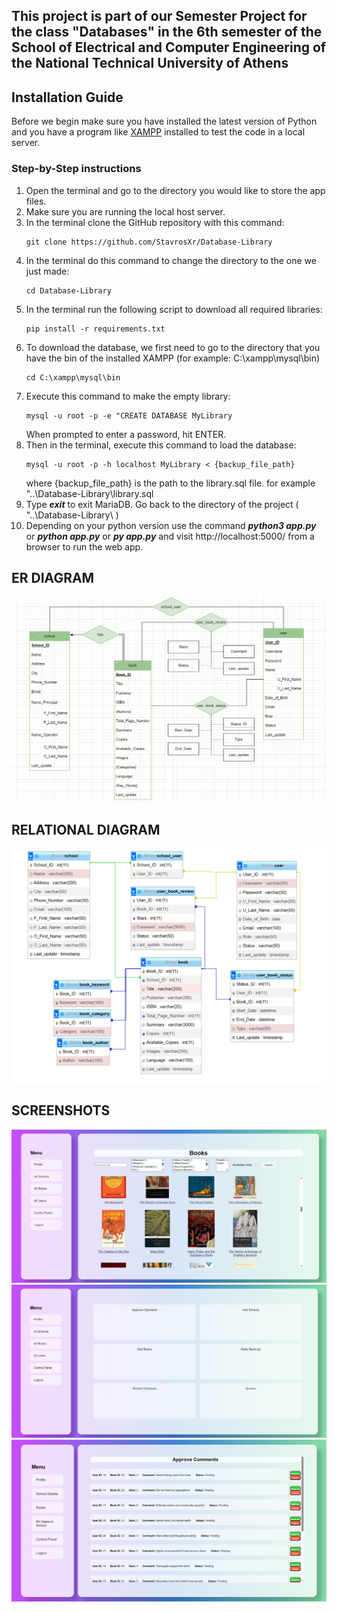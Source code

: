 ## This project is part of our Semester Project for the class "Databases" in the 6th semester of the School of Electrical and Computer Engineering of the National Technical University of Athens

## Installation Guide

Before we begin make sure you have installed the latest version of Python
and you have a program like [XAMPP](https://www.apachefriends.org/download.html) installed to test the code in a local server.

### Step-by-Step instructions

1. Open the terminal and go to the directory you would like to store the app files.
2. Make sure you are running the local host server.
3. In the terminal clone the GitHub repository with this command: 
	```
	git clone https://github.com/StavrosXr/Database-Library
	```
4. In the terminal do this command to change the directory to the one we just made:
	```
	cd Database-Library
	```
5. In the terminal run the following script to download all required libraries:
	```
	pip install -r requirements.txt
	```
6. To download the database, we first need to go to the directory that you have the bin of the installed XAMPP (for example: C:\xampp\mysql\bin)
	```
	cd C:\xampp\mysql\bin
	```
7. Execute this command to make the empty library:
	```
	mysql -u root -p -e "CREATE DATABASE MyLibrary
	```
	When prompted to enter a password, hit ENTER.
8. Then in the terminal, execute this command to load the database:
	```
	mysql -u root -p -h localhost MyLibrary < {backup_file_path}
	```
	where {backup_file_path} is the path to the library.sql file. 
	for example "..\Database-Library\library.sql
9. Type ***exit*** to exit MariaDB. Go back to the directory of the project ( "..\Database-Library\ ) 
10. Depending on your python version use the command ***python3 app.py*** or ***python app.py*** or ***py app.py*** and visit http://localhost:5000/ from a browser to run the web app.
	
## ER DIAGRAM
![Alt text](Diagrams/ER-DIAGRAM.png "ER-DIAGRAM")

## RELATIONAL DIAGRAM
![Alt text](Diagrams/RELATIONAL-DIAGRAM.png "ER-DIAGRAM")

## SCREENSHOTS
![Alt text](Diagrams/Screenshot1.png "SCREENSHOT1")
![Alt text](Diagrams/Screenshot2.png "SCREENSHOT1")
![Alt text](Diagrams/Screenshot3.png "SCREENSHOT1")
